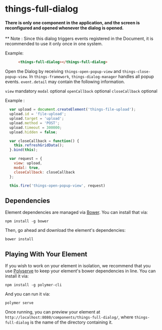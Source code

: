 # things-full-dialog

#### There is only one component in the application, and the screen is reconfigured and opened whenever the dialog is opened.
** Note : Since this dialog triggers events registered in the Document, it is recommended to use it only once in one system.

Example:
```html
      <things-full-dialog></things-full-dialog>
```

Open the Dialog by receiving `things-open-popup-view` and `things-close-popup-view`.
In `things-framework`, `things-dialog-manager` handles all popup events.
`event.detail` may contain the following information.

`view` mandatory
`modal` optional
`openCallback` optional
`closeCallback` optional

Example :
```js
  var upload = document.createElement('things-file-upload');
  upload.id = 'file-upload';
  upload.target = 'upload';
  upload.method = 'POST';
  upload.timeout = 300000;
  upload.hidden = false;

  var closeCallback = function() {
    this.refreshGridData();
  }.bind(this);

  var request = {
    view: upload,
    modal: true,
    closeCallback: closeCallback
  };

  this.fire('things-open-popup-view', request)
```

## Dependencies

Element dependencies are managed via [Bower](http://bower.io/). You can install that via:

    npm install -g bower

Then, go ahead and download the element's dependencies:

    bower install


## Playing With Your Element

If you wish to work on your element in isolation, we recommend that you use
[Polyserve](https://github.com/PolymerLabs/polyserve) to keep your element's
bower dependencies in line. You can install it via:

    npm install -g polymer-cli

And you can run it via:

    polymer serve

Once running, you can preview your element at
`http://localhost:8080/components/things-full-dialog/`, where `things-full-dialog` is the name of the directory containing it.
